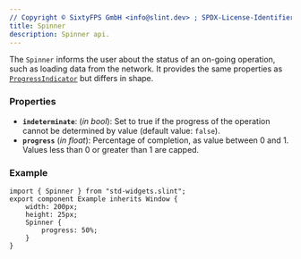 ```yaml
---
// Copyright © SixtyFPS GmbH <info@slint.dev> ; SPDX-License-Identifier: MIT
title: Spinner
description: Spinner api.
---
```


The `Spinner` informs the user about the status of an on-going operation, such as loading data from the network. It provides the same properties as
[`ProgressIndicator`](./progressindicator.md) but differs in shape.

### Properties

-   **`indeterminate`**: (_in_ _bool_): Set to true if the progress of the operation cannot be determined by value (default value: `false`).
-   **`progress`** (_in_ _float_): Percentage of completion, as value between 0 and 1. Values less than 0 or greater than 1 are capped.

### Example

```slint
import { Spinner } from "std-widgets.slint";
export component Example inherits Window {
    width: 200px;
    height: 25px;
    Spinner {
        progress: 50%;
    }
}
```
